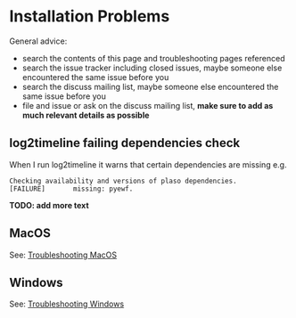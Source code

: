 # Installation Problems

General advice:

* search the contents of this page and troubleshooting pages referenced
* search the issue tracker including closed issues, maybe someone else encountered the same issue before you
* search the discuss mailing list, maybe someone else encountered the same issue before you
* file and issue or ask on the discuss mailing list, **make sure to add as much relevant details as possible**

## log2timeline failing dependencies check

When I run log2timeline it warns that certain dependencies are missing e.g.
```
Checking availability and versions of plaso dependencies.
[FAILURE]       missing: pyewf.
```

**TODO: add more text**

## MacOS

See: [Troubleshooting MacOS](Troubleshooting-MacOS.md)

## Windows

See: [Troubleshooting Windows](Troubleshooting-Windows.md)
